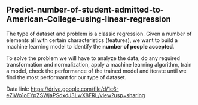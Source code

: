 ## Predict-number-of-student-admitted-to-American-College-using-linear-regression

The type of dataset and problem is a classic regression. Given a number of elements all with certain characteristics (features), we want to build a machine learning model to identify the **number of people accepted**.

To solve the problem we will have to analyze the data, do any required transformation and normalization, apply a machine learning algorithm, train a model, check the performance of the trained model and iterate until we find the most performant for our type of dataset.

Data link: https://drive.google.com/file/d/1e6-e7IWo1oEYpZSWjaPSdxdJ3LwX8FRL/view?usp=sharing

